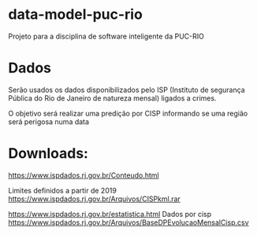 # data-model-puc-rio
Projeto para a disciplina de software inteligente da PUC-RIO


# Dados
Serão usados os dados disponibilizados pelo ISP (Instituto de segurança Pública do Rio de Janeiro de natureza mensal) ligados a crimes. 

O objetivo será realizar uma predição por CISP informando se uma região será perigosa numa data 



# Downloads:
https://www.ispdados.rj.gov.br/Conteudo.html 


Limites definidos a partir de 2019
https://www.ispdados.rj.gov.br/Arquivos/CISPkml.rar


https://www.ispdados.rj.gov.br/estatistica.html
Dados por cisp
https://www.ispdados.rj.gov.br/Arquivos/BaseDPEvolucaoMensalCisp.csv